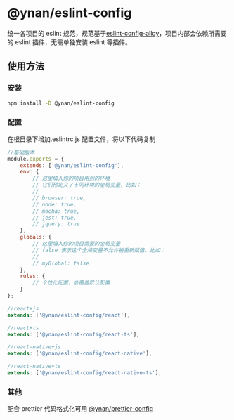 # @ynan/eslint-config

统一各项目的 eslint 规范，规范基于[eslint-config-alloy](https://github.com/AlloyTeam/eslint-config-alloy/blob/master/README.md)，项目内部会依赖所需要的 eslint 插件，无需单独安装 eslint 等插件。

## 使用方法

### 安装

```bash
npm install -D @ynan/eslint-config
```

### 配置

在根目录下增加.eslintrc.js 配置文件，将以下代码复制

```js
//基础版本
module.exports = {
    extends: ['@ynan/eslint-config'],
    env: {
        // 这里填入你的项目用到的环境
        // 它们预定义了不同环境的全局变量，比如：
        //
        // browser: true,
        // node: true,
        // mocha: true,
        // jest: true,
        // jquery: true
    },
    globals: {
        // 这里填入你的项目需要的全局变量
        // false 表示这个全局变量不允许被重新赋值，比如：
        //
        // myGlobal: false
    },
    rules: {
        // 个性化配置，会覆盖默认配置
    }
};
```

```js
//react+js
extends: ['@ynan/eslint-config/react'],
```

```js
//react+ts
extends: ['@ynan/eslint-config/react-ts'],
```

```js
//react-native+js
extends: ['@ynan/eslint-config/react-native'],
```

```js
//react-native+ts
extends: ['@ynan/eslint-config/react-native-ts'],
```

### 其他

配合 prettier 代码格式化可用 [@ynan/prettier-config]()
